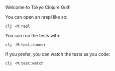 Welcome to Tokyo Clojure Golf!

You can open an nrepl like so:
```
clj -M:repl
```

You can run the tests with:
```
clj -M:test:runner
```

If you prefer, you can watch the tests as you code:
```
clj -M:test:watch
```
